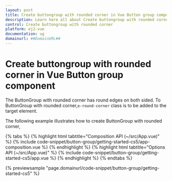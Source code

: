 ```yaml
---
layout: post
title: Create buttongroup with rounded corner in Vue Button group component | Syncfusion
description: Learn here all about Create buttongroup with rounded corner in Syncfusion Vue Button group component of Syncfusion Essential JS 2 and more.
control: Create buttongroup with rounded corner 
platform: ej2-vue
documentation: ug
domainurl: ##DomainURL##
---
```


# Create buttongroup with rounded corner in Vue Button group component

The ButtonGroup with rounded corner has round edges on both sided. To ButtonGroup with rounded corner,`e-round-corner` class is to be added to the target element.

The following example illustrates how to create ButtonGroup with rounded corner,

{% tabs %}
{% highlight html tabtitle="Composition API (~/src/App.vue)" %}
{% include code-snippet/button-group/getting-started-cs5/app-composition.vue %}
{% endhighlight %}
{% highlight html tabtitle="Options API (~/src/App.vue)" %}
{% include code-snippet/button-group/getting-started-cs5/app.vue %}
{% endhighlight %}
{% endtabs %}
        
{% previewsample "page.domainurl/code-snippet/button-group/getting-started-cs5" %}